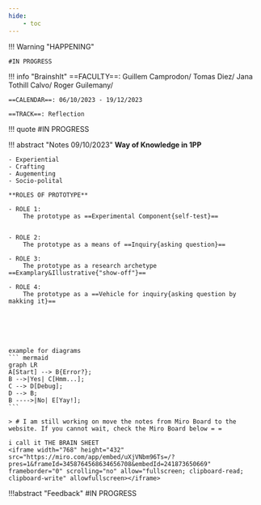 ```yaml
---
hide:
    - toc
---
```


!!! Warning "HAPPENING"  
    
    #IN PROGRESS


!!! info "BrainshIt"
    ==FACULTY==: Guillem Camprodon/ Tomas Diez/ Jana Tothill Calvo/ Roger Guilemany/
    
    ==CALENDAR==: 06/10/2023 - 19/12/2023

    ==TRACK==: Reflection

!!! quote
    #IN PROGRESS

!!! abstract "Notes 09/10/2023"
    **Way of Knowledge in 1PP**

    - Experiential
    - Crafting
    - Augementing
    - Socio-polital
    
    **ROLES OF PROTOTYPE**

    - ROLE 1:
        The prototype as ==Experimental Component{self-test}==
    
        
    - ROLE 2:
        The prototype as a means of ==Inquiry{asking question}==
        
    - ROLE 3:
        The prototype as a research archetype ==Examplary&Illustrative{"show-off"}==
        
    - ROLE 4:
        The prototype as a ==Vehicle for inquiry{asking question by makking it}==






    example for diagrams
    ``` mermaid
    graph LR
    A[Start] --> B{Error?};
    B -->|Yes| C[Hmm...];
    C --> D[Debug];
    D --> B;
    B ---->|No| E[Yay!];
    ```

    > # I am still working on move the notes from Miro Board to the website. If you cannot wait, check the Miro Board below = = 

    i call it THE BRAIN SHEET
    <iframe width="768" height="432" src="https://miro.com/app/embed/uXjVNbm96Ts=/?pres=1&frameId=3458764568634656708&embedId=241873650669" frameborder="0" scrolling="no" allow="fullscreen; clipboard-read; clipboard-write" allowfullscreen></iframe>

!!!abstract "Feedback" 
    #IN PROGRESS